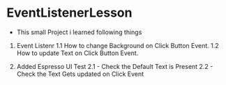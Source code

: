 # EventListenerLesson

- This small Project i learned following things 

 1. Event Listenr 
 1.1 How to change Background on Click Button Event.
 1.2 How to update Text on Click Button Event.
 
 2. Added Espresso UI Test
 2.1 - Check the Default Text is Present
 2.2 - Check the Text Gets updated on Click Event
